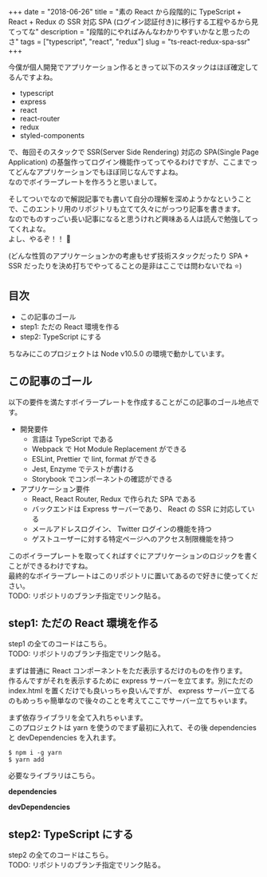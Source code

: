 +++
date        = "2018-06-26"
title       = "素の React から段階的に TypeScript + React + Redux の SSR 対応 SPA (ログイン認証付き)に移行する工程やるから見てってな"
description = "段階的にやればみんなわかりやすいかなと思ったのさ"
tags        = ["typescript", "react", "redux"]
slug        = "ts-react-redux-spa-ssr"
+++

今僕が個人開発でアプリケーション作るときって以下のスタックはほぼ確定してるんですよね。

- typescript
- express
- react
- react-router
- redux
- styled-components

で、毎回そのスタックで SSR(Server Side Rendering) 対応の SPA(Single Page Application) の基盤作ってログイン機能作ってってやるわけですが、ここまでってどんなアプリケーションでもほぼ同じなんですよね。  
なのでボイラープレートを作ろうと思いまして。

そしてついでなので解説記事でも書いて自分の理解を深めようかなということで、このエントリ用のリポジトリも立てて久々にがっつり記事を書きます。  
なのでものすっごい長い記事になると思うけれど興味ある人は読んで勉強してってくれよな。  
よし、やるぞ！！ :muscle:

(どんな性質のアプリケーションかの考慮もせず技術スタックだったり SPA + SSR だったりを決め打ちでやってることの是非はここでは問わないでね :star:)

## 目次

- この記事のゴール
- step1: ただの React 環境を作る
- step2: TypeScript にする

ちなみにこのプロジェクトは Node v10.5.0 の環境で動かしています。

## この記事のゴール

以下の要件を満たすボイラープレートを作成することがこの記事のゴール地点です。

- 開発要件
  - 言語は TypeScript である
  - Webpack で Hot Module Replacement ができる
  - ESLint, Prettier で lint, format ができる
  - Jest, Enzyme でテストが書ける
  - Storybook でコンポーネントの確認ができる
- アプリケーション要件
  - React, React Router, Redux で作られた SPA である
  - バックエンドは Express サーバーであり、 React の SSR に対応している
  - メールアドレスログイン、 Twitter ログインの機能を持つ
  - ゲストユーザーに対する特定ページへのアクセス制限機能を持つ

このボイラープレートを取ってくればすぐにアプリケーションのロジックを書くことができるわけですね。  
最終的なボイラープレートはこのリポジトリに置いてあるので好きに使ってください。  
TODO: リポジトリのブランチ指定でリンク貼る。

## step1: ただの React 環境を作る

step1 の全てのコードはこちら。  
TODO: リポジトリのブランチ指定でリンク貼る。

まずは普通に React コンポーネントをただ表示するだけのものを作ります。  
作るんですがそれを表示するために express サーバーを立てます。別にただの index.html を置くだけでも良いっちゃ良いんですが、 express サーバー立てるのもめっちゃ簡単なので後々のことを考えてここでサーバー立てちゃいます。

まず依存ライブラリを全て入れちゃいます。  
このプロジェクトは yarn を使うのでまず最初に入れて、その後 dependencies と devDependencies を入れます。

```
$ npm i -g yarn
$ yarn add
```

必要なライブラリはこちら。

**dependencies**

**devDependencies**


## step2: TypeScript にする

step2 の全てのコードはこちら。  
TODO: リポジトリのブランチ指定でリンク貼る。


